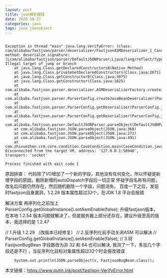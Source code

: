 ```yaml
---
layout: post
title: json解析报错
date: 2020-10-27
categories: java
tags: java jsonobject
---
```


```

Exception in thread "main" java.lang.VerifyError: (class: com/alibaba/fastjson/parser/deserializer/FastjsonASMDeserializer_1_CaseCondition, method: deserialze signature: (Lcom/alibaba/fastjson/parser/DefaultJSONParser;Ljava/lang/reflect/Type;Ljava/lang/Object;I)Ljava/lang/Object;) Illegal target of jump or branch
	at java.lang.Class.getDeclaredConstructors0(Native Method)
	at java.lang.Class.privateGetDeclaredConstructors(Class.java:2671)
	at java.lang.Class.getConstructor0(Class.java:3075)
	at java.lang.Class.getConstructor(Class.java:1825)
	at com.alibaba.fastjson.parser.deserializer.ASMDeserializerFactory.createJavaBeanDeserializer(ASMDeserializerFactory.java:90)
	at com.alibaba.fastjson.parser.ParserConfig.createJavaBeanDeserializer(ParserConfig.java:777)
	at com.alibaba.fastjson.parser.ParserConfig.getDeserializer(ParserConfig.java:621)
	at com.alibaba.fastjson.parser.ParserConfig.getDeserializer(ParserConfig.java:393)
	at com.alibaba.fastjson.parser.DefaultJSONParser.parseObject(DefaultJSONParser.java:665)
	at com.alibaba.fastjson.JSON.parseObject(JSON.java:368)
	at com.alibaba.fastjson.JSON.parseObject(JSON.java:272)
	at com.alibaba.fastjson.JSON.parseObject(JSON.java:491)
	at com.zhixuezhen.crm.core.condition.CaseCondition.main(CaseCondition.java:25)
Disconnected from the target VM, address: '127.0.0.1:58940', transport: 'socket'

Process finished with exit code 1

```


原因排查：
代码除了VO增加了一个新的字段，其他没有任何变化，所以怀疑是新增字段的原因，删除新增的autoDispatch字段后一切正常
怀疑字段名称有问题，改名后问题仍然存在，然后随机删除一个字段，问题消失。
百度一下之后，发现时fastjson自身漏洞，1.2.28 版本属性超过32个，在JDK 1.8 平台会报错



解决方案
再序列化之前加上ParserConfig.getGlobalInstance().setAsmEnable(false);
升级fastjson版本，在本地 1.2.54 版本问题就解决了，但是服务器上部分还存在，建议升级至高的版本，我选择的是 1.2.47


   // 1.升级 1.2.29 （改版本已经修复）
// 2.反序列化前手动关闭ASM 可以解决
// ParserConfig.getGlobalInstance().setAsmEnable(false);
// 3.将 FastjsonBugBean 字段数改为非 32 和 64 也可以解决, 我测了一下，多加几个字段还是不行 ，当反序列化目标对象属性超过32个时会报改错误

        System.out.println(JSON.parseObject(s, FastjsonBugBean.class));


本文链接：https://www.putin.ink/post/fastjson-VerifyError.html